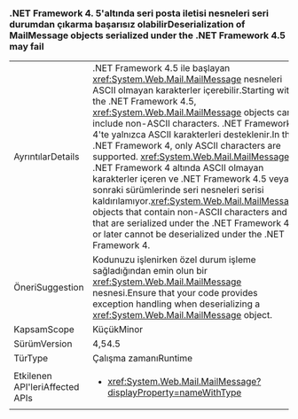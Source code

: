 ### <a name="deserialization-of-mailmessage-objects-serialized-under-the-net-framework-45-may-fail"></a><span data-ttu-id="f63bd-101">.NET Framework 4. 5'altında seri posta iletisi nesneleri seri durumdan çıkarma başarısız olabilir</span><span class="sxs-lookup"><span data-stu-id="f63bd-101">Deserialization of MailMessage objects serialized under the .NET Framework 4.5 may fail</span></span>

|   |   |
|---|---|
|<span data-ttu-id="f63bd-102">Ayrıntılar</span><span class="sxs-lookup"><span data-stu-id="f63bd-102">Details</span></span>|<span data-ttu-id="f63bd-103">.NET Framework 4.5 ile başlayan <xref:System.Web.Mail.MailMessage> nesneleri ASCII olmayan karakterler içerebilir.</span><span class="sxs-lookup"><span data-stu-id="f63bd-103">Starting with the .NET Framework 4.5, <xref:System.Web.Mail.MailMessage> objects can include non-ASCII characters.</span></span> <span data-ttu-id="f63bd-104">.NET Framework 4'te yalnızca ASCII karakterleri desteklenir.</span><span class="sxs-lookup"><span data-stu-id="f63bd-104">In the .NET Framework 4, only ASCII characters are supported.</span></span> <span data-ttu-id="f63bd-105"><xref:System.Web.Mail.MailMessage> .NET Framework 4 altında ASCII olmayan karakterler içeren ve .NET Framework 4.5 veya sonraki sürümlerinde seri nesneleri serisi kaldırılamıyor.</span><span class="sxs-lookup"><span data-stu-id="f63bd-105"><xref:System.Web.Mail.MailMessage> objects that contain non-ASCII characters and that are serialized under the .NET Framework 4.5 or later cannot be deserialized under the .NET Framework 4.</span></span>|
|<span data-ttu-id="f63bd-106">Öneri</span><span class="sxs-lookup"><span data-stu-id="f63bd-106">Suggestion</span></span>|<span data-ttu-id="f63bd-107">Kodunuzu işlenirken özel durum işleme sağladığından emin olun bir <xref:System.Web.Mail.MailMessage> nesnesi.</span><span class="sxs-lookup"><span data-stu-id="f63bd-107">Ensure that your code provides exception handling when deserializing a <xref:System.Web.Mail.MailMessage> object.</span></span>|
|<span data-ttu-id="f63bd-108">Kapsam</span><span class="sxs-lookup"><span data-stu-id="f63bd-108">Scope</span></span>|<span data-ttu-id="f63bd-109">Küçük</span><span class="sxs-lookup"><span data-stu-id="f63bd-109">Minor</span></span>|
|<span data-ttu-id="f63bd-110">Sürüm</span><span class="sxs-lookup"><span data-stu-id="f63bd-110">Version</span></span>|<span data-ttu-id="f63bd-111">4,5</span><span class="sxs-lookup"><span data-stu-id="f63bd-111">4.5</span></span>|
|<span data-ttu-id="f63bd-112">Tür</span><span class="sxs-lookup"><span data-stu-id="f63bd-112">Type</span></span>|<span data-ttu-id="f63bd-113">Çalışma zamanı</span><span class="sxs-lookup"><span data-stu-id="f63bd-113">Runtime</span></span>|
|<span data-ttu-id="f63bd-114">Etkilenen API'leri</span><span class="sxs-lookup"><span data-stu-id="f63bd-114">Affected APIs</span></span>|<ul><li><xref:System.Web.Mail.MailMessage?displayProperty=nameWithType></li></ul>|

